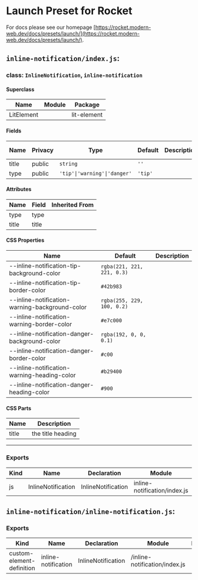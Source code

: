 # Launch Preset for Rocket

For docs please see our homepage [https://rocket.modern-web.dev/docs/presets/launch/](https://rocket.modern-web.dev/docs/presets/launch/).


## `inline-notification/index.js`:

### class: `InlineNotification`, `inline-notification`

#### Superclass

| Name       | Module | Package     |
| ---------- | ------ | ----------- |
| LitElement |        | lit-element |

#### Fields

| Name  | Privacy | Type                         | Default | Description | Inherited From |
| ----- | ------- | ---------------------------- | ------- | ----------- | -------------- |
| title | public  | `string`                     | `''`    |             |                |
| type  | public  | `'tip'\|'warning'\|'danger'` | `'tip'` |             |                |

#### Attributes

| Name  | Field | Inherited From |
| ----- | ----- | -------------- |
| type  | type  |                |
| title | title |                |

#### CSS Properties

| Name                                           | Default                    | Description |
| ---------------------------------------------- | -------------------------- | ----------- |
| --inline-notification-tip-background-color     | `rgba(221, 221, 221, 0.3)` |             |
| --inline-notification-tip-border-color         | `#42b983`                  |             |
| --inline-notification-warning-background-color | `rgba(255, 229, 100, 0.2)` |             |
| --inline-notification-warning-border-color     | `#e7c000`                  |             |
| --inline-notification-danger-background-color  | `rgba(192, 0, 0, 0.1)`     |             |
| --inline-notification-danger-border-color      | `#c00`                     |             |
| --inline-notification-warning-heading-color    | `#b29400`                  |             |
| --inline-notification-danger-heading-color     | `#900`                     |             |

#### CSS Parts

| Name  | Description       |
| ----- | ----------------- |
| title | the title heading |

<hr/>

### Exports

| Kind | Name               | Declaration        | Module                       | Package |
| ---- | ------------------ | ------------------ | ---------------------------- | ------- |
| js   | InlineNotification | InlineNotification | inline-notification/index.js |         |

## `inline-notification/inline-notification.js`:

### Exports

| Kind                      | Name                | Declaration        | Module                        | Package |
| ------------------------- | ------------------- | ------------------ | ----------------------------- | ------- |
| custom-element-definition | inline-notification | InlineNotification | /inline-notification/index.js |         |
